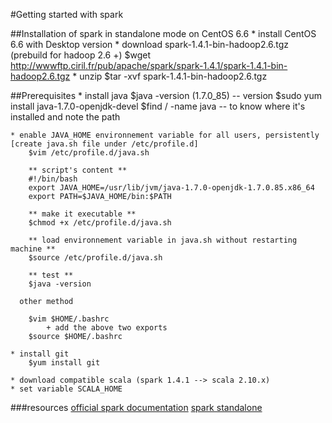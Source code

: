 #Getting started with spark

##Installation of spark in standalone mode on CentOS 6.6
    * install CentOS 6.6 with Desktop version
    * download spark-1.4.1-bin-hadoop2.6.tgz (prebuild for hadoop 2.6 +) 
          $wget http://wwwftp.ciril.fr/pub/apache/spark/spark-1.4.1/spark-1.4.1-bin-hadoop2.6.tgz
    * unzip
          $tar -xvf spark-1.4.1-bin-hadoop2.6.tgz

##Prerequisites
    * install java 
        $java -version (1.7.0_85) -- version
        $sudo yum install java-1.7.0-openjdk-devel
        $find / -name java        -- to know where it's installed and note the path
    
    * enable JAVA_HOME environnement variable for all users, persistently [create java.sh file under /etc/profile.d]  
        $vim /etc/profile.d/java.sh
        
        ** script's content **
        #!/bin/bash
        export JAVA_HOME=/usr/lib/jvm/java-1.7.0-openjdk-1.7.0.85.x86_64
        export PATH=$JAVA_HOME/bin:$PATH
        
        ** make it executable **
        $chmod +x /etc/profile.d/java.sh
        
        ** load environnement variable in java.sh without restarting machine **
        $source /etc/profile.d/java.sh
      
        ** test **
        $java -version
        
      other method
      
        $vim $HOME/.bashrc
            + add the above two exports
        $source $HOME/.bashrc
      
    * install git
        $yum install git
        
    * download compatible scala (spark 1.4.1 --> scala 2.10.x)
    * set variable SCALA_HOME

###resources
    [official spark documentation](https://spark.apache.org/docs/latest/)
    [spark standalone](https://spark.apache.org/docs/latest/spark-standalone.html)
